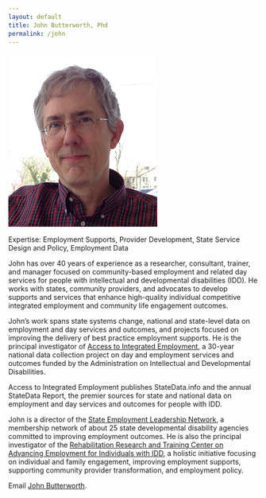 ```yaml
---
layout: default
title: John Butterworth, Phd
permalink: /john
---
```

<img src="/imgs/John Butterworth_300x350.jpg" alt="John Butterworth, Phd" class="float-left padding-right">

Expertise: Employment Supports, Provider Development, State Service Design and Policy, Employment Data  

John has over 40 years of experience as a researcher, consultant, trainer, and manager focused on community-based employment and related day services for people with intellectual and developmental disabilities (IDD). He works with states, community providers, and advocates to develop supports and services that enhance high-quality individual competitive integrated employment and community life engagement outcomes.  

John’s work spans state systems change, national and state-level data on employment and day services and outcomes, and projects focused on improving the delivery of best practice employment supports. He is the principal investigator of <a href="https://www.thinkwork.org/aie">Access to Integrated Employment</a>, a 30-year national data collection project on day and employment services and outcomes funded by the Administration on Intellectual and Developmental Disabilities. 

Access to Integrated Employment publishes StateData.info and the annual StateData Report, the premier sources for state and national data on employment and day services and outcomes for people with IDD.  

John is a director of the <a href="http://www.selnhub.org/home">State Employment Leadership Network</a>, a membership network of about 25 state developmental disability agencies committed to improving employment outcomes. He is also the principal investigator of the <a href="https://www.thinkwork.org/rrtc">Rehabilitation Research and Training Center on Advancing Employment for Individuals with IDD</a>, a holistic initiative focusing on individual and family engagement, improving employment supports, supporting community provider transformation, and employment policy.  

Email <a href="mailto:john.butterworth@umb.edu">John Butterworth</a>.



